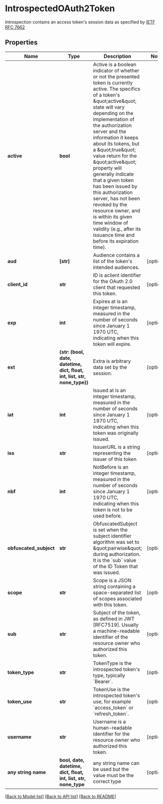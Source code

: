 # IntrospectedOAuth2Token

Introspection contains an access token's session data as specified by [IETF RFC 7662](https://tools.ietf.org/html/rfc7662)

## Properties
Name | Type | Description | Notes
------------ | ------------- | ------------- | -------------
**active** | **bool** | Active is a boolean indicator of whether or not the presented token is currently active.  The specifics of a token&#39;s \&quot;active\&quot; state will vary depending on the implementation of the authorization server and the information it keeps about its tokens, but a \&quot;true\&quot; value return for the \&quot;active\&quot; property will generally indicate that a given token has been issued by this authorization server, has not been revoked by the resource owner, and is within its given time window of validity (e.g., after its issuance time and before its expiration time). | 
**aud** | **[str]** | Audience contains a list of the token&#39;s intended audiences. | [optional] 
**client_id** | **str** | ID is aclient identifier for the OAuth 2.0 client that requested this token. | [optional] 
**exp** | **int** | Expires at is an integer timestamp, measured in the number of seconds since January 1 1970 UTC, indicating when this token will expire. | [optional] 
**ext** | **{str: (bool, date, datetime, dict, float, int, list, str, none_type)}** | Extra is arbitrary data set by the session. | [optional] 
**iat** | **int** | Issued at is an integer timestamp, measured in the number of seconds since January 1 1970 UTC, indicating when this token was originally issued. | [optional] 
**iss** | **str** | IssuerURL is a string representing the issuer of this token | [optional] 
**nbf** | **int** | NotBefore is an integer timestamp, measured in the number of seconds since January 1 1970 UTC, indicating when this token is not to be used before. | [optional] 
**obfuscated_subject** | **str** | ObfuscatedSubject is set when the subject identifier algorithm was set to \&quot;pairwise\&quot; during authorization. It is the &#x60;sub&#x60; value of the ID Token that was issued. | [optional] 
**scope** | **str** | Scope is a JSON string containing a space-separated list of scopes associated with this token. | [optional] 
**sub** | **str** | Subject of the token, as defined in JWT [RFC7519]. Usually a machine-readable identifier of the resource owner who authorized this token. | [optional] 
**token_type** | **str** | TokenType is the introspected token&#39;s type, typically &#x60;Bearer&#x60;. | [optional] 
**token_use** | **str** | TokenUse is the introspected token&#39;s use, for example &#x60;access_token&#x60; or &#x60;refresh_token&#x60;. | [optional] 
**username** | **str** | Username is a human-readable identifier for the resource owner who authorized this token. | [optional] 
**any string name** | **bool, date, datetime, dict, float, int, list, str, none_type** | any string name can be used but the value must be the correct type | [optional]

[[Back to Model list]](../README.md#documentation-for-models) [[Back to API list]](../README.md#documentation-for-api-endpoints) [[Back to README]](../README.md)


